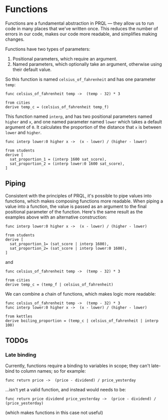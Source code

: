 # Functions

<!--
TODOs:
- Examples are a bit artificial — the interp is just "divide by 100" in one case!  -->

Functions are a fundamental abstraction in PRQL — they allow us to run code in
many places that we've written once. This reduces the number of errors in our
code, makes our code more readable, and simplifies making changes.

Functions have two types of parameters:

1. Positional parameters, which require an argument.
2. Named parameters, which optionally take an argument, otherwise using their
   default value.

So this function is named `celsius_of_fahrenheit` and has one parameter `temp`:

```prql
func celsius_of_fahrenheit temp ->  (temp - 32) * 3

from cities
derive temp_c = (celsius_of_fahrenheit temp_f)
```

This function named `interp`, and has two positional parameters named
`higher` and `x`, and one named parameter named `lower` which takes a default
argument of `0`. It calculates the proportion of the distance that `x` is
between `lower` and `higher`.

```prql
func interp lower:0 higher x ->  (x - lower) / (higher - lower)

from students
derive [
  sat_proportion_1 = (interp 1600 sat_score),
  sat_proportion_2 = (interp lower:0 1600 sat_score),
]
```

## Piping

Consistent with the principles of PRQL, it's possible to pipe values into
functions, which makes composing functions more readable. When piping a value
into a function, the value is passed as an argument to the final positional
parameter of the function. Here's the same result as the examples above with an
alternative construction:

```prql
func interp lower:0 higher x ->  (x - lower) / (higher - lower)

from students
derive [
  sat_proportion_1= (sat_score | interp 1600),
  sat_proportion_2= (sat_score | interp lower:0 1600),
]
```

and

```prql
func celsius_of_fahrenheit temp ->  (temp - 32) * 3

from cities
derive temp_c = (temp_f | celsius_of_fahrenheit)
```

We can combine a chain of functions, which makes logic more readable:

```prql
func celsius_of_fahrenheit temp ->  (temp - 32) * 3
func interp lower:0 higher x ->  (x - lower) / (higher - lower)

from kettles
derive boiling_proportion = (temp_c | celsius_of_fahrenheit | interp 100)
```

## TODOs

### Late binding

Currently, functions require a binding to variables in scope; they can't
late-bind to column names; so for example:

```prql_no_test
func return price ->  (price - dividend) / price_yesterday
```

...isn't yet a valid function, and instead would needs to be:

```prql_no_test
func return price dividend price_yesterday ->  (price - dividend) / (price_yesterday)
```

(which makes functions in this case not useful)
